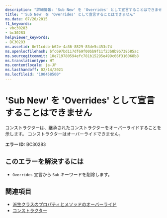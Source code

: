 ```yaml
---
description: "詳細情報: 'Sub New' を 'Overrides' として宣言することはできません"
title: "'Sub New' を 'Overrides' として宣言することはできません"
ms.date: 07/20/2015
f1_keywords:
- vbc30283
- bc30283
helpviewer_keywords:
- BC30283
ms.assetid: 0e71cdcb-b62e-4a36-8829-83de5c453c74
ms.openlocfilehash: bfc697bd117df69f00bb9f11f23b8b9b738585ac
ms.sourcegitcommit: 10e719780594efc781b15295e499c66f316068b8
ms.translationtype: HT
ms.contentlocale: ja-JP
ms.lasthandoff: 02/14/2021
ms.locfileid: "100458500"
---
```

# <a name="sub-new-cannot-be-declared-overrides"></a>'Sub New' を 'Overrides' として宣言することはできません

コンストラクターは、継承されたコンストラクターをオーバーライドすることを示します。 コンストラクターはオーバーライドできません。  
  
 **エラー ID:** BC30283  
  
## <a name="to-correct-this-error"></a>このエラーを解決するには  
  
- `Overrides` 宣言から `Sub` キーワードを削除します。  
  
## <a name="see-also"></a>関連項目

- [派生クラスのプロパティとメソッドのオーバーライド](../programming-guide/language-features/objects-and-classes/inheritance-basics.md#overriding-properties-and-methods-in-derived-classes)
- [コンストラクター](../programming-guide/concepts/object-oriented-programming.md#constructors)
